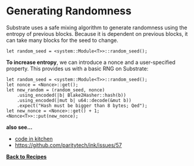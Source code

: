 # Generating Randomness

Substrate uses a safe mixing algorithm to generate randomness using the entropy of previous blocks. Because it is dependent on previous blocks, it can take many blocks for the seed to change. 

```rust, ignore
let random_seed = <system::Module<T>>::random_seed();
```

**To increase entropy**, we can introduce a nonce and a user-specified property. This provides us with a basic RNG on Substrate: 
```rust, ignore
let random_seed = <system::Module<T>>::random_seed();
let nonce = <Nonce>::get();
let new_random = (random_seed, nonce)
    .using_encoded(|b| Blake2Hasher::hash(b))
    .using_encoded(|mut b| u64::decode(&mut b))
    .expect("Hash must be bigger than 8 bytes; Qed");
let new_nonce = <Nonce>::get() + 1;
<Nonce<T>>::put(new_nonce);
```

**also see...**
* [code in kitchen](https://github.com/substrate-developer-hub/recipes/blob/master/kitchen/random/src/lib.rs)
* https://github.com/paritytech/ink/issues/57

**[Back to Recipes](https://substrate.dev/recipes/)**